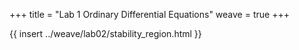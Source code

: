 +++
title = "Lab 1 Ordinary Differential Equations"
weave = true
+++

{{ insert ../weave/lab02/stability_region.html }}

